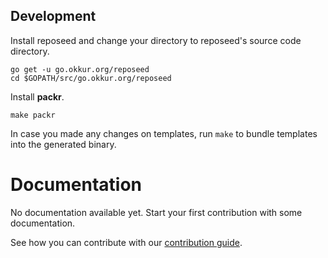 <!--
Copyright 2017 - The Reposeed authors
This work is licensed under a Creative Commons Attribution-ShareAlike 4.0 International License;
you may not use this file except in compliance with the License.
You may obtain a copy of the License at
    https://creativecommons.org/licenses/by-sa/4.0/legalcode
Unless required by applicable law or agreed to in writing, documentation
distributed under the License is distributed on an "AS IS" BASIS,
WITHOUT WARRANTIES OR CONDITIONS OF ANY KIND, either express or implied.
See the License for the specific language governing permissions and
limitations under the License.
-->

## Development
Install reposeed and change your directory to reposeed's source code directory.
```
go get -u go.okkur.org/reposeed
cd $GOPATH/src/go.okkur.org/reposeed
```

Install **packr**.
```
make packr
```

In case you made any changes on templates, run ```make``` to bundle templates into the generated binary.
# Documentation

No documentation available yet. Start your first contribution with some documentation.

See how you can contribute with our [contribution guide](/CONTRIBUTING.md).
